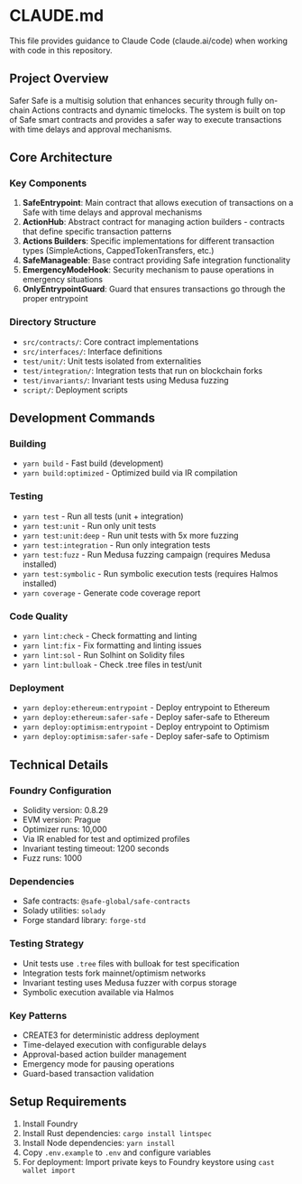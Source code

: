 # CLAUDE.md

This file provides guidance to Claude Code (claude.ai/code) when working with code in this repository.

## Project Overview

Safer Safe is a multisig solution that enhances security through fully on-chain Actions contracts and dynamic timelocks. The system is built on top of Safe smart contracts and provides a safer way to execute transactions with time delays and approval mechanisms.

## Core Architecture

### Key Components

1. **SafeEntrypoint**: Main contract that allows execution of transactions on a Safe with time delays and approval mechanisms
2. **ActionHub**: Abstract contract for managing action builders - contracts that define specific transaction patterns
3. **Actions Builders**: Specific implementations for different transaction types (SimpleActions, CappedTokenTransfers, etc.)
4. **SafeManageable**: Base contract providing Safe integration functionality
5. **EmergencyModeHook**: Security mechanism to pause operations in emergency situations
6. **OnlyEntrypointGuard**: Guard that ensures transactions go through the proper entrypoint

### Directory Structure

- `src/contracts/`: Core contract implementations
- `src/interfaces/`: Interface definitions
- `test/unit/`: Unit tests isolated from externalities
- `test/integration/`: Integration tests that run on blockchain forks
- `test/invariants/`: Invariant tests using Medusa fuzzing
- `script/`: Deployment scripts

## Development Commands

### Building
- `yarn build` - Fast build (development)
- `yarn build:optimized` - Optimized build via IR compilation

### Testing
- `yarn test` - Run all tests (unit + integration)
- `yarn test:unit` - Run only unit tests
- `yarn test:unit:deep` - Run unit tests with 5x more fuzzing
- `yarn test:integration` - Run only integration tests
- `yarn test:fuzz` - Run Medusa fuzzing campaign (requires Medusa installed)
- `yarn test:symbolic` - Run symbolic execution tests (requires Halmos installed)
- `yarn coverage` - Generate code coverage report

### Code Quality
- `yarn lint:check` - Check formatting and linting
- `yarn lint:fix` - Fix formatting and linting issues
- `yarn lint:sol` - Run Solhint on Solidity files
- `yarn lint:bulloak` - Check .tree files in test/unit

### Deployment
- `yarn deploy:ethereum:entrypoint` - Deploy entrypoint to Ethereum
- `yarn deploy:ethereum:safer-safe` - Deploy safer-safe to Ethereum
- `yarn deploy:optimism:entrypoint` - Deploy entrypoint to Optimism
- `yarn deploy:optimism:safer-safe` - Deploy safer-safe to Optimism

## Technical Details

### Foundry Configuration
- Solidity version: 0.8.29
- EVM version: Prague
- Optimizer runs: 10,000
- Via IR enabled for test and optimized profiles
- Invariant testing timeout: 1200 seconds
- Fuzz runs: 1000

### Dependencies
- Safe contracts: `@safe-global/safe-contracts`
- Solady utilities: `solady`
- Forge standard library: `forge-std`

### Testing Strategy
- Unit tests use `.tree` files with bulloak for test specification
- Integration tests fork mainnet/optimism networks
- Invariant testing uses Medusa fuzzer with corpus storage
- Symbolic execution available via Halmos

### Key Patterns
- CREATE3 for deterministic address deployment
- Time-delayed execution with configurable delays
- Approval-based action builder management
- Emergency mode for pausing operations
- Guard-based transaction validation

## Setup Requirements

1. Install Foundry
2. Install Rust dependencies: `cargo install lintspec`
3. Install Node dependencies: `yarn install`
4. Copy `.env.example` to `.env` and configure variables
5. For deployment: Import private keys to Foundry keystore using `cast wallet import`